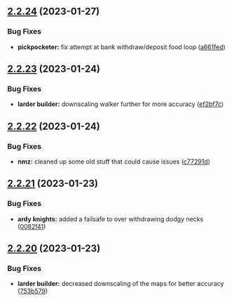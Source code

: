 ## [2.2.24](https://github.com/Torwent/wasp-free/compare/v2.2.23...v2.2.24) (2023-01-27)


### Bug Fixes

* **pickpocketer:** fix attempt at bank withdraw/deposit food loop ([a661fed](https://github.com/Torwent/wasp-free/commit/a661fede8cae92fe22b4d26d196a896b52afbbc3))



## [2.2.23](https://github.com/Torwent/wasp-free/compare/v2.2.22...v2.2.23) (2023-01-24)


### Bug Fixes

* **larder builder:** downscaling walker further for more accuracy ([ef2bf7c](https://github.com/Torwent/wasp-free/commit/ef2bf7c1ecda46b13a46d9bbdfaadbe1a7086be4))



## [2.2.22](https://github.com/Torwent/wasp-free/compare/v2.2.21...v2.2.22) (2023-01-24)


### Bug Fixes

* **nmz:** cleaned up some old stuff that could cause issues ([c77291d](https://github.com/Torwent/wasp-free/commit/c77291d5bc3ddf5be2c554bcb5f12ac04c24d17f))



## [2.2.21](https://github.com/Torwent/wasp-free/compare/v2.2.20...v2.2.21) (2023-01-23)


### Bug Fixes

* **ardy knights:** added a failsafe to over withdrawing dodgy necks ([0082f41](https://github.com/Torwent/wasp-free/commit/0082f41a261a3b00913d412a64c5806d81c67863))



## [2.2.20](https://github.com/Torwent/wasp-free/compare/v2.2.19...v2.2.20) (2023-01-23)


### Bug Fixes

* **larder builder:** decreased downscaling of the maps for better accuracy ([753b579](https://github.com/Torwent/wasp-free/commit/753b5795ed1eae21a61d62a01cc6b950b2e53ebc))



